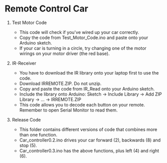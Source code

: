 # Remote Control Car

1. Test Motor Code
	- This code will check if you've wired up your car correctly.
	- Copy the code from Test_Motor_Code.ino and paste onto your Arduino sketch.
	- If your car is turning in a circle, try changing one of the motor wirings on your motor driver (the red base).
	
2. IR-Receiver
	- You have to download the IR library onto your laptop first to use the code.
	- Download IRREMOTE.ZIP. Do not unzip.
	- Copy and paste the code from IR_Read onto your Arduino sketch.
	- Include the library onto Arduino: Sketch → Include Library → Add ZIP Library → … → IRREMOTE.ZIP
	- This code allows you to decode each button on your remote. Remember to open Serial Monitor to read them.
	
0. Release Code
	- This folder contains different versions of code that combines more than one function.
	- Car_controller0.2.ino drives your car forward (2), backwards (8) and stop (5).
	- Car_controller0.3.ino has the above functions, plus left (4) and right (6).
